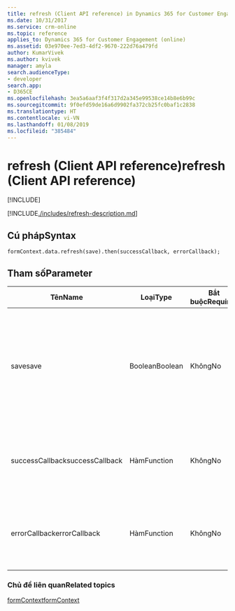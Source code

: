 ```yaml
---
title: refresh (Client API reference) in Dynamics 365 for Customer Engagement| MicrosoftDocs
ms.date: 10/31/2017
ms.service: crm-online
ms.topic: reference
applies_to: Dynamics 365 for Customer Engagement (online)
ms.assetid: 03e970ee-7ed3-4df2-9670-222d76a479fd
author: KumarVivek
ms.author: kvivek
manager: amyla
search.audienceType:
- developer
search.app:
- D365CE
ms.openlocfilehash: 3ea5a6aaf3f4f317d2a345e99538ce14b8e6b99c
ms.sourcegitcommit: 9f0efd59de16a6d9902fa372cb25fc0baf1c2838
ms.translationtype: HT
ms.contentlocale: vi-VN
ms.lasthandoff: 01/08/2019
ms.locfileid: "385484"
---
```

# <a name="refresh-client-api-reference"></a><span data-ttu-id="eb952-102">refresh (Client API reference)</span><span class="sxs-lookup"><span data-stu-id="eb952-102">refresh (Client API reference)</span></span>

[!INCLUDE[](../../../../includes/cc_applies_to_update_9_0_0.md)]

[!INCLUDE[./includes/refresh-description.md](./includes/refresh-description.md)]

## <a name="syntax"></a><span data-ttu-id="eb952-103">Cú pháp</span><span class="sxs-lookup"><span data-stu-id="eb952-103">Syntax</span></span>

`formContext.data.refresh(save).then(successCallback, errorCallback);`

## <a name="parameter"></a><span data-ttu-id="eb952-104">Tham số</span><span class="sxs-lookup"><span data-stu-id="eb952-104">Parameter</span></span>

|<span data-ttu-id="eb952-105">Tên</span><span class="sxs-lookup"><span data-stu-id="eb952-105">Name</span></span>|<span data-ttu-id="eb952-106">Loại</span><span class="sxs-lookup"><span data-stu-id="eb952-106">Type</span></span>|<span data-ttu-id="eb952-107">Bắt buộc</span><span class="sxs-lookup"><span data-stu-id="eb952-107">Required</span></span>|<span data-ttu-id="eb952-108">Mô tả</span><span class="sxs-lookup"><span data-stu-id="eb952-108">Description</span></span>|
|--|--|--|--|
|<span data-ttu-id="eb952-109">save</span><span class="sxs-lookup"><span data-stu-id="eb952-109">save</span></span>|<span data-ttu-id="eb952-110">Boolean</span><span class="sxs-lookup"><span data-stu-id="eb952-110">Boolean</span></span>|<span data-ttu-id="eb952-111">Không</span><span class="sxs-lookup"><span data-stu-id="eb952-111">No</span></span>|<span data-ttu-id="eb952-112">true if the data should be saved after it is refreshed, otherwise false.</span><span class="sxs-lookup"><span data-stu-id="eb952-112">true if the data should be saved after it is refreshed, otherwise false.</span></span>|
|<span data-ttu-id="eb952-113">successCallback</span><span class="sxs-lookup"><span data-stu-id="eb952-113">successCallback</span></span>|<span data-ttu-id="eb952-114">Hàm</span><span class="sxs-lookup"><span data-stu-id="eb952-114">Function</span></span>|<span data-ttu-id="eb952-115">Không</span><span class="sxs-lookup"><span data-stu-id="eb952-115">No</span></span>|<span data-ttu-id="eb952-116">A function to call when the operation succeeds.</span><span class="sxs-lookup"><span data-stu-id="eb952-116">A function to call when the operation succeeds.</span></span>|
|<span data-ttu-id="eb952-117">errorCallback</span><span class="sxs-lookup"><span data-stu-id="eb952-117">errorCallback</span></span>|<span data-ttu-id="eb952-118">Hàm</span><span class="sxs-lookup"><span data-stu-id="eb952-118">Function</span></span>|<span data-ttu-id="eb952-119">Không</span><span class="sxs-lookup"><span data-stu-id="eb952-119">No</span></span>|<span data-ttu-id="eb952-120">A function to call when the operation fails.</span><span class="sxs-lookup"><span data-stu-id="eb952-120">A function to call when the operation fails.</span></span>|

### <a name="related-topics"></a><span data-ttu-id="eb952-121">Chủ đề liên quan</span><span class="sxs-lookup"><span data-stu-id="eb952-121">Related topics</span></span>

[<span data-ttu-id="eb952-122">formContext</span><span class="sxs-lookup"><span data-stu-id="eb952-122">formContext</span></span>](../../clientapi-form-context.md)

